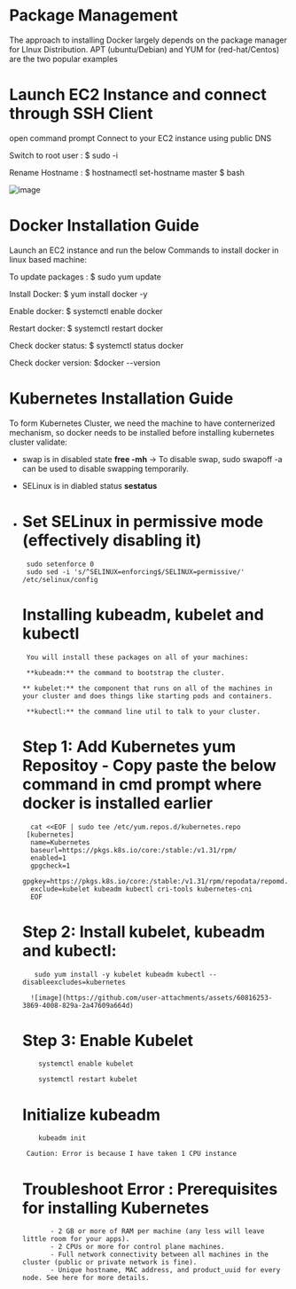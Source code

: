 # Package Management

The approach to installing Docker largely depends on the package manager for LInux Distribution. APT (ubuntu/Debian) and YUM for (red-hat/Centos) are the two popular examples

# Launch EC2 Instance and connect through SSH Client
open command prompt
Connect to your EC2 instance using public DNS

Switch to root user : 		$ sudo -i

Rename Hostname :         $ hostnamectl set-hostname master
                          $ bash

                        
![image](https://github.com/user-attachments/assets/05101107-798b-4608-ac18-92e344f81cc7)


# Docker Installation Guide

Launch an EC2 instance and run the below Commands to install docker in linux based machine:

To update packages :		$ sudo yum update 

Install Docker: 		$ yum install docker -y

Enable docker:		$ systemctl enable docker

Restart docker:		$ systemctl restart docker

Check docker status: 		$ systemctl status docker

Check docker version:	$docker --version

# Kubernetes Installation Guide

To form Kubernetes Cluster, we need the machine to have conternerized mechanism, so docker needs to be installed before installing kubernetes cluster
validate:
- swap is in disabled state **free -mh**    -> To disable swap, sudo swapoff -a can be used to disable swapping temporarily.
- SELinux is in diabled status **sestatus**
- 
     # Set SELinux in permissive mode (effectively disabling it)
       sudo setenforce 0
       sudo sed -i 's/^SELINUX=enforcing$/SELINUX=permissive/' /etc/selinux/config

     # Installing kubeadm, kubelet and kubectl
       You will install these packages on all of your machines:

       **kubeadm:** the command to bootstrap the cluster.

      ** kubelet:** the component that runs on all of the machines in your cluster and does things like starting pods and containers.

       **kubectl:** the command line util to talk to your cluster.

     # Step 1: Add Kubernetes yum Repositoy - Copy paste the below command in cmd prompt where docker is installed earlier

        cat <<EOF | sudo tee /etc/yum.repos.d/kubernetes.repo
       [kubernetes]
        name=Kubernetes
        baseurl=https://pkgs.k8s.io/core:/stable:/v1.31/rpm/
        enabled=1
        gpgcheck=1
        gpgkey=https://pkgs.k8s.io/core:/stable:/v1.31/rpm/repodata/repomd.xml.key
        exclude=kubelet kubeadm kubectl cri-tools kubernetes-cni
        EOF

     # Step 2: Install kubelet, kubeadm and kubectl: 

         sudo yum install -y kubelet kubeadm kubectl --disableexcludes=kubernetes

        ![image](https://github.com/user-attachments/assets/60816253-3869-4008-829a-2a47609a664d)


     # Step 3: Enable Kubelet
          systemctl enable kubelet

          systemctl restart kubelet
  
     # Initialize kubeadm

          kubeadm init

       Caution: Error is because I have taken 1 CPU instance

    # Troubleshoot Error : Prerequisites for installing Kubernetes

             - 2 GB or more of RAM per machine (any less will leave little room for your apps).
             - 2 CPUs or more for control plane machines.
             - Full network connectivity between all machines in the cluster (public or private network is fine).
             - Unique hostname, MAC address, and product_uuid for every node. See here for more details.

             


        












